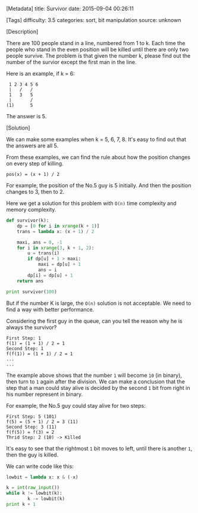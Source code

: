 [Metadata]
title: Survivor
date: 2015-09-04 00:26:11

[Tags]
difficulty: 3.5
categories: sort, bit manipulation
source: unknown

[Description]

There are 100 people stand in a line, numbered from 1 to k. Each time the people who stand in the even position will be killed until there are only two people survive. The problem is that given the number k, please find out the number of the survior except the first man in the line.

Here is an example, if k = 6:

```
 1 2 3 4 5 6
 |   /   /
 1   3   5
 |       /
(1)      5
```

The answer is 5.

[Solution]

We can make some examples when k = 5, 6, 7, 8. It's easy to find out that the answers are all 5.

From these examples, we can find the rule about how the position changes on every step of killing.

```
pos(x) = (x + 1) / 2
```

For example, the position of the No.5 guy is 5 initially. And then the position changes to 3, then to 2.

Here we get a solution for this problem with `O(n)` time complexity and memory complexity.

```python
def survivor(k):
    dp = [0 for i in xrange(k + 1)]
    trans = lambda x: (x + 1) / 2

    maxi, ans = 0, -1
    for i in xrange(3, k + 1, 2):
        u = trans(i)
        if dp[u] + 1 > maxi:
            maxi = dp[u] + 1
            ans = i
        dp[i] = dp[u] + 1
    return ans

print survivor(100)
```

But if the number K is large, the `O(n)` solution is not acceptable. We need to find a way with better performance.

Considering the first guy in the queue, can you tell the reason why he is always the survivor?

```
First Step: 1
f(1) = (1 + 1) / 2 = 1
Second Step: 1
f(f(1)) = (1 + 1) / 2 = 1
...
...
```

The example above shows that the number `1` will become `10` (in binary), then turn to `1` again after the division. We can make a conclusion that the step that a man could stay alive is decided by the second `1` bit from right in his number represent in binary.

For example, the No.5 guy could stay alive for two steps:

```
First Step: 5 (101)
f(5) = (5 + 1) / 2 = 3 (11)
Second Step: 3 (11)
f(f(5)) = f(3) = 2
Thrid Step: 2 (10) -> Killed
```

It's easy to see that the rightmost `1` bit moves to left, until there is another `1`, then the guy is killed.

We can write code like this:

```python
lowbit = lambda x: x & (-x)

k = int(raw_input())
while k != lowbit(k):
        k -= lowbit(k)
print k + 1
```
